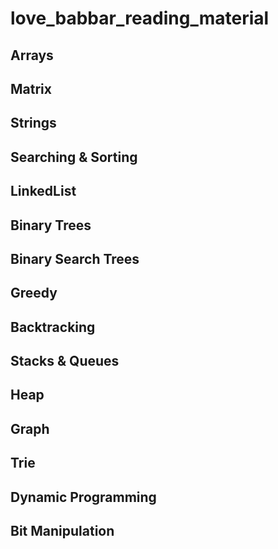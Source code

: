 # love_babbar_reading_material

## Arrays
## Matrix
## Strings
## Searching & Sorting
## LinkedList
## Binary Trees
## Binary Search Trees
## Greedy
## Backtracking
## Stacks & Queues
## Heap
## Graph
## Trie
## Dynamic Programming
## Bit Manipulation


